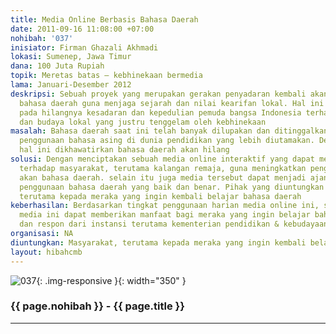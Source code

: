 ```yaml
---
title: Media Online Berbasis Bahasa Daerah
date: 2011-09-16 11:08:00 +07:00
nohibah: '037'
inisiator: Firman Ghazali Akhmadi
lokasi: Sumenep, Jawa Timur
dana: 100 Juta Rupiah
topik: Meretas batas – kebhinekaan bermedia
lama: Januari-Desember 2012
deskripsi: Sebuah proyek yang merupakan gerakan penyadaran kembali akan pentingnya
  bahasa daerah guna menjaga sejarah dan nilai kearifan lokal. Hal ini didasarkan
  pada hilangnya kesadaran dan kepedulian pemuda bangsa Indonesia terhadap bahasa
  dan budaya lokal yang justru tenggelam oleh kebhinekaan
masalah: Bahasa daerah saat ini telah banyak dilupakan dan ditinggalkan karena adanya
  penggunaan bahasa asing di dunia pendidikan yang lebih diutamakan. Dengan adanya
  hal ini dikhawatirkan bahasa daerah akan hilang
solusi: Dengan menciptakan sebuah media online interaktif yang dapat memberikan pengetahuan
  terhadap masyarakat, terutama kalangan remaja, guna meningkatkan pengetahuan meraka
  akan bahasa daerah. selain itu juga media tersebut dapat menjadi ajang pelatihan
  penggunaan bahasa daerah yang baik dan benar. Pihak yang diuntungkan adalah masyarakat,
  terutama kepada meraka yang ingin kembali belajar bahasa daerah
keberhasilan: Berdasarkan tingkat penggunaan harian media online ini, sejauh mana
  media ini dapat memberikan manfaat bagi meraka yang ingin belajar bahasa daerah,
  dan respon dari instansi terutama kementerian pendidikan & kebudayaan
organisasi: NA
diuntungkan: Masyarakat, terutama kepada meraka yang ingin kembali belajar bahasa daerah
layout: hibahcmb
---
```


![037](/static/img/hibahcmb/037.png){: .img-responsive }{: width="350" }

### {{ page.nohibah }} - {{ page.title }}

---
